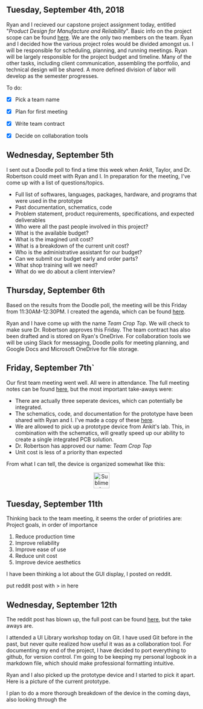 ## Tuesday, September 4th, 2018
Ryan and I recieved our capstone project assignment today, entitled "*Product Design for Manufacture and Reliability*". Basic info on the project scope can be found [here](https://github.com/kcaisley/CropTop/blob/master/Documentation/project-statement.pdf). We are the only two members on the team. Ryan and I decided how the various project roles would be divided amongst us. I will be responsible for scheduling, planning, and running meetings. Ryan will be largely responsible for the project budget and timeline. Many of the other tasks, including client communication, assembling the portfolio, and technical design will be shared. A more defined division of labor will develop as the semester progresses.

To do:
- [x] Pick a team name
- [x] Plan for first meeting
- [x] Write team contract
- [x] Decide on collaboration tools



## Wednesday, September 5th
I sent out a Doodle poll to find a time this week when Ankit, Taylor, and Dr. Robertson could meet with Ryan and I. In preparation for the meeting, I've come up with a list of questions/topics. 

- Full list of softwares, languages, packages, hardware, and programs that were used in the prototype
- Past documentation, schematics, code
- Problem statement, product requirements, specifications, and expected deliverables
- Who were all the past people involved in this project?
- What is the available budget?
- What is the imagined unit cost?
- What is a breakdown of the current unit cost?
- Who is the administrative assistant for our budget?
- Can we submit our budget early and order parts?
- What shop training will we need?
- What do we do about a client interview?

## Thursday, September 6th
Based on the results from the Doodle poll, the meeting will be this Friday from 11:30AM-12:30PM. I created the agenda, which can be found [here](https://github.com/kcaisley/CropTop/blob/master/Meetings/agenda-1.md).

Ryan and I have come up with the name *Team Crop Top*. We will check to make sure Dr. Robertson approves this Friday. The team contract has also been drafted and is stored on Ryan's OneDrive. For collaboration tools we will be using Slack for messaging, Doodle polls for meeting planning, and Google Docs and Microsoft OneDrive for file storage.

## Friday, September 7th`
Our first team meeting went well. All were in attendance. The full meeting notes can be found [here](https://github.com/kcaisley/CropTop/blob/master/Meetings/notes-1.md), but the most important take-aways were:

- There are actually three seperate devices, which can potentially be integrated.
- The schematics, code, and documentation for the prototype have been shared with Ryan and I. I've made a copy of these [here](https://github.com/kcaisley/CropTop/tree/master/Documentation/Prototype).
- We are allowed to pick up a prototype device from Ankit's lab. This, in combination with the schematics, will greatly speed up our ability to create a single integrated PCB solution.
- Dr. Robertson has approved our name: *Team Crop Top*
- Unit cost is less of a priority than expected

From what I can tell, the device is organized somewhat like this:

<p align="center">
  <img src="https://github.com/kcaisley/CropTop/blob/master/Documentation/Prototype/Electronics%20Block%20Diagram%20Resize.png" alt="Sublime's custom image" height="42" width="42"/>
</p>

## Tuesday, September 11th
Thinking back to the team meeting, it seems the order of priotiries are:
Project goals, in order of importance
1. Reduce production time
1. Improve reliability
1. Improve ease of use
1. Reduce unit cost
1. Improve device aesthetics

I have been thinking a lot about the GUI display, I posted on reddit.

put reddit post with > in here

## Wednesday, September 12th
The reddit post has blown up, the full post can be found [here](link), but the take aways are.

I attended a UI Library workshop today on Git. I have used Git before in the past, but never quite realized how useful it was as a collaboration tool. For documenting my end of the project, I have decided to port everything to github, for version control. I'm going to be keeping my personal logbook in a markdown file, which should make professional formatting intuitive.  

Ryan and I also picked up the prototype device and I started to pick it apart. Here is a picture of the current prototype.

I plan to do a more thorough breakdown of the device in the coming days, also looking through the 









